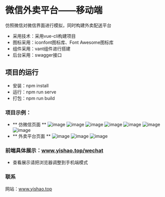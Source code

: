# 微信外卖平台——移动端
仿照微信对微信界面进行模拟，同时构建外卖配送平台
- 采用技术：采用vue-cli构建项目
- 图标采用：iconfont图标库、Font Awesome图标库
- 组件采用：vant组件进行搭建
- 后台采用：swagger接口

## 项目的运行
- 安装：npm install
- 运行：npm run serve
- 打包：npm run build

### 项目示例：
- ** 仿微信页面 **
![image](https://user-images.githubusercontent.com/64067593/129891241-5bf21c57-1214-4857-94e4-b878a50e1c52.png)
![image](https://user-images.githubusercontent.com/64067593/129891264-0c824bf8-1c91-4b28-b1e9-a6c41474b88f.png)
![image](https://user-images.githubusercontent.com/64067593/129891277-c2941149-ec7a-4e90-b313-b6a1826ca49b.png)
![image](https://user-images.githubusercontent.com/64067593/129891285-f6345423-6a39-4c86-bc9a-96ff550989fa.png)
![image](https://user-images.githubusercontent.com/64067593/129891300-fdfc53f0-42de-4632-988d-12fe0bb12335.png)
![image](https://user-images.githubusercontent.com/64067593/129891311-6143654c-ed0c-4978-bfa8-cbb08344814d.png)
![image](https://user-images.githubusercontent.com/64067593/129891323-050b628f-b0c2-4a90-a739-8f413bb0c659.png)
- ** 外卖平台页面 **
![image](https://user-images.githubusercontent.com/64067593/129891566-2f060d3c-963e-4f30-bb1f-51384eab18ac.png)
![image](https://user-images.githubusercontent.com/64067593/129891578-9841ebeb-1018-40a9-8b95-540175cdd3a1.png)
![image](https://user-images.githubusercontent.com/64067593/129891761-124f1232-6b29-4d4e-8d77-14a44663b78d.png)

### 前端具体展示：www.yishao.top/wechat
- 查看展示请把浏览器调整到手机端模式

### 联系
网站：www.yishao.top
